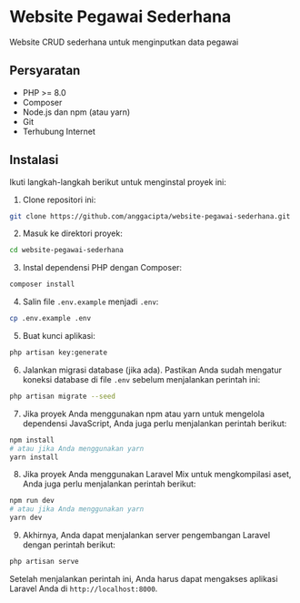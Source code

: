 # Website Pegawai Sederhana

Website CRUD sederhana untuk menginputkan data pegawai

## Persyaratan

- PHP >= 8.0
- Composer
- Node.js dan npm (atau yarn)
- Git
- Terhubung Internet

## Instalasi

Ikuti langkah-langkah berikut untuk menginstal proyek ini:

1. Clone repositori ini:

```bash
git clone https://github.com/anggacipta/website-pegawai-sederhana.git
```

2. Masuk ke direktori proyek:

```bash
cd website-pegawai-sederhana
```

3. Instal dependensi PHP dengan Composer:

```bash
composer install
```

4. Salin file `.env.example` menjadi `.env`:

```bash
cp .env.example .env
```

5. Buat kunci aplikasi:

```bash
php artisan key:generate
```

6. Jalankan migrasi database (jika ada). Pastikan Anda sudah mengatur koneksi database di file `.env` sebelum menjalankan perintah ini:

```bash
php artisan migrate --seed
```

7. Jika proyek Anda menggunakan npm atau yarn untuk mengelola dependensi JavaScript, Anda juga perlu menjalankan perintah berikut:

```bash
npm install
# atau jika Anda menggunakan yarn
yarn install
```

8. Jika proyek Anda menggunakan Laravel Mix untuk mengkompilasi aset, Anda juga perlu menjalankan perintah berikut:

```bash
npm run dev
# atau jika Anda menggunakan yarn
yarn dev
```

9. Akhirnya, Anda dapat menjalankan server pengembangan Laravel dengan perintah berikut:

```bash
php artisan serve
```

Setelah menjalankan perintah ini, Anda harus dapat mengakses aplikasi Laravel Anda di `http://localhost:8000`.
